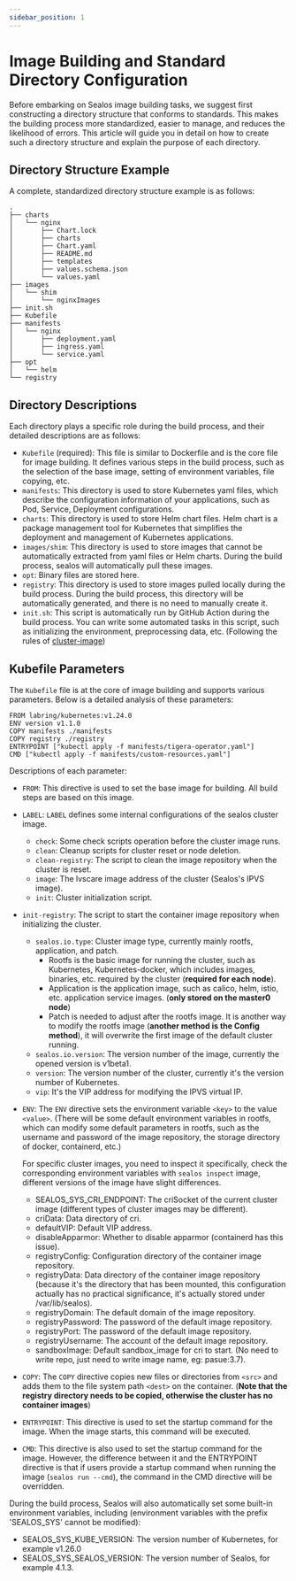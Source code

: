 ```yaml
---
sidebar_position: 1
---
```


# Image Building and Standard Directory Configuration

Before embarking on Sealos image building tasks, we suggest first constructing a directory structure that conforms to standards. This makes the building process more standardized, easier to manage, and reduces the likelihood of errors. This article will guide you in detail on how to create such a directory structure and explain the purpose of each directory.

## Directory Structure Example

A complete, standardized directory structure example is as follows:

```shell
.
├── charts
│   └── nginx
│       ├── Chart.lock
│       ├── charts
│       ├── Chart.yaml
│       ├── README.md
│       ├── templates
│       ├── values.schema.json
│       └── values.yaml
├── images
│   └── shim
│       └── nginxImages
├── init.sh
├── Kubefile
├── manifests
│   └── nginx
│       ├── deployment.yaml
│       ├── ingress.yaml
│       └── service.yaml
├── opt
│   └── helm
└── registry
```

## Directory Descriptions

Each directory plays a specific role during the build process, and their detailed descriptions are as follows:

- `Kubefile` (required): This file is similar to Dockerfile and is the core file for image building. It defines various steps in the build process, such as the selection of the base image, setting of environment variables, file copying, etc.
- `manifests`: This directory is used to store Kubernetes yaml files, which describe the configuration information of your applications, such as Pod, Service, Deployment configurations.
- `charts`: This directory is used to store Helm chart files. Helm chart is a package management tool for Kubernetes that simplifies the deployment and management of Kubernetes applications.
- `images/shim`: This directory is used to store images that cannot be automatically extracted from yaml files or Helm charts. During the build process, sealos will automatically pull these images.
- `opt`: Binary files are stored here.
- `registry`: This directory is used to store images pulled locally during the build process. During the build process, this directory will be automatically generated, and there is no need to manually create it.
- `init.sh`: This script is automatically run by GitHub Action during the build process. You can write some automated tasks in this script, such as initializing the environment, preprocessing data, etc. (Following the rules of [cluster-image](https://github.com/labring-actions/cluster-image))

## Kubefile Parameters

The `Kubefile` file is at the core of image building and supports various parameters. Below is a detailed analysis of these parameters:

```shell
FROM labring/kubernetes:v1.24.0
ENV version v1.1.0
COPY manifests ./manifests
COPY registry ./registry
ENTRYPOINT ["kubectl apply -f manifests/tigera-operator.yaml"]
CMD ["kubectl apply -f manifests/custom-resources.yaml"]
```

Descriptions of each parameter:

- `FROM`: This directive is used to set the base image for building. All build steps are based on this image.
- `LABEL`: `LABEL` defines some internal configurations of the sealos cluster image.
  - `check`: Some check scripts operation before the cluster image runs.
  - `clean`: Cleanup scripts for cluster reset or node deletion.
  - `clean-registry`: The script to clean the image repository when the cluster is reset.
  - `image`: The lvscare image address of the cluster (Sealos's IPVS image).
  - `init`: Cluster initialization script.


- `init-registry`: The script to start the container image repository when initializing the cluster.
  - `sealos.io.type`: Cluster image type, currently mainly rootfs, application, and patch.
    - Rootfs is the basic image for running the cluster, such as Kubernetes, Kubernetes-docker, which includes images, binaries, etc. required by the cluster (**required for each node**).
    - Application is the application image, such as calico, helm, istio, etc. application service images. (**only stored on the master0 node**)
    - Patch is needed to adjust after the rootfs image. It is another way to modify the rootfs image (**another method is the Config method**), it will overwrite the first image of the default cluster running.
  - `sealos.io.version`: The version number of the image, currently the opened version is v1beta1.
  - `version`: The version number of the cluster, currently it's the version number of Kubernetes.
  - `vip`: It's the VIP address for modifying the IPVS virtual IP.
- `ENV`: The `ENV` directive sets the environment variable `<key>` to the value `<value>`. (There will be some default environment variables in rootfs, which can modify some default parameters in rootfs, such as the username and password of the image repository, the storage directory of docker, containerd, etc.)

  For specific cluster images, you need to inspect it specifically, check the corresponding environment variables with `sealos inspect` image, different versions of the image have slight differences.
  - SEALOS_SYS_CRI_ENDPOINT: The criSocket of the current cluster image (different types of cluster images may be different).
  - criData: Data directory of cri.
  - defaultVIP: Default VIP address.
  - disableApparmor: Whether to disable apparmor (containerd has this issue).
  - registryConfig: Configuration directory of the container image repository.
  - registryData: Data directory of the container image repository (because it's the directory that has been mounted, this configuration actually has no practical significance, it's actually stored under /var/lib/sealos).
  - registryDomain: The default domain of the image repository.
  - registryPassword: The password of the default image repository.
  - registryPort: The password of the default image repository.
  - registryUsername: The account of the default image repository.
  - sandboxImage: Default sandbox_image for cri to start. (No need to write repo, just need to write image name, eg: pasue:3.7).
- `COPY`: The `COPY` directive copies new files or directories from `<src>` and adds them to the file system path `<dest>` on the container. (**Note that the registry directory needs to be copied, otherwise the cluster has no container images**)
- `ENTRYPOINT`: This directive is used to set the startup command for the image. When the image starts, this command will be executed.
- `CMD`: This directive is also used to set the startup command for the image. However, the difference between it and the ENTRYPOINT directive is that if users provide a startup command when running the image (`sealos run --cmd`), the command in the CMD directive will be overridden.

During the build process, Sealos will also automatically set some built-in environment variables, including (environment variables with the prefix 'SEALOS_SYS' cannot be modified):

- SEALOS_SYS_KUBE_VERSION: The version number of Kubernetes, for example v1.26.0
- SEALOS_SYS_SEALOS_VERSION: The version number of Sealos, for example 4.1.3.
